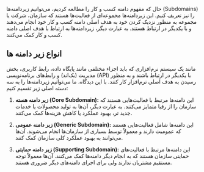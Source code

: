 

حال که مفهوم دامنه کسب و کار را مطالعه کردیم، می‌توانیم زیردامنه‌ها (Subdomains) را نیز تعریف کنیم. این زیردامنه‌ها مجموعه‌ای از فعالیت‌ها هستند که سازمان، شرکت یا مجموعه به منظور نزدیک کردن خود به هدف اصلی دامنه کسب و کار خود انجام می‌دهند و با یکدیگر در ارتباط هستند. به عبارت دیگر، زیردامنه‌ها به ارتباط با هدف اصلی دامنه کسب و کار کمک می‌کنند.

## انواع زیر دامنه ها
مانند یک سیستم نرم‌افزاری که باید اجزاء مختلفی مانند پایگاه داده، رابط کاربری، بخش مدیریت (بک‌اند) و رابط‌های برنامه‌نویسی (API) با یکدیگر در ارتباط باشند و به منظور رسیدن به هدف اصلی نرم‌افزار کار کنند. با این دیدگاه، ما می‌توانیم زیردامنه‌ها را به سه دسته اصلی زیر تقسیم کنیم:

1. **زیر دامنه هسته (Core Subdomain):** این دامنه‌ها مرتبط با فعالیت‌هایی هستند که سازمان را از رقبا متمایز می‌کنند. به عبارت دیگر، آن‌ها به تولید محصولات یا خدمات جدید تر، بهبود عملکرد یا کاهش هزینه‌ها کمک می‌کنند.

2. **زیر دامنه عمومی (Generic Subdomain):** این دامنه‌ها شامل فعالیت‌هایی هستند که عمومیت دارند و معمولاً توسط بسیاری از سازمان‌ها انجام می‌شوند. آن‌ها می‌توانند به بهبود عملکرد کلی سازمان کمک کنند.

3. **زیر دامنه حمایتی (Supporting Subdomain):** این دامنه‌ها مرتبط با فعالیت‌های حمایتی سازمان هستند که به انجام دیگر دامنه‌ها کمک می‌کنند. آن‌ها معمولاً توجه مستقیم مشتریان ندارند ولی برای اجرای دامنه‌های دیگر ضروری هستند.
